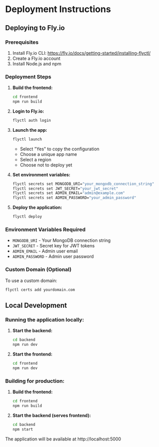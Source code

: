 # Deployment Instructions

## Deploying to Fly.io

### Prerequisites
1. Install Fly.io CLI: https://fly.io/docs/getting-started/installing-flyctl/
2. Create a Fly.io account
3. Install Node.js and npm

### Deployment Steps

1. **Build the frontend:**
   ```bash
   cd frontend
   npm run build
   ```

2. **Login to Fly.io:**
   ```bash
   flyctl auth login
   ```

3. **Launch the app:**
   ```bash
   flyctl launch
   ```
   - Select "Yes" to copy the configuration
   - Choose a unique app name
   - Select a region
   - Choose not to deploy yet

4. **Set environment variables:**
   ```bash
   flyctl secrets set MONGODB_URI="your_mongodb_connection_string"
   flyctl secrets set JWT_SECRET="your_jwt_secret"
   flyctl secrets set ADMIN_EMAIL="admin@example.com"
   flyctl secrets set ADMIN_PASSWORD="your_admin_password"
   ```

5. **Deploy the application:**
   ```bash
   flyctl deploy
   ```

### Environment Variables Required

- `MONGODB_URI` - Your MongoDB connection string
- `JWT_SECRET` - Secret key for JWT tokens
- `ADMIN_EMAIL` - Admin user email
- `ADMIN_PASSWORD` - Admin user password

### Custom Domain (Optional)

To use a custom domain:
```bash
flyctl certs add yourdomain.com
```

## Local Development

### Running the application locally:

1. **Start the backend:**
   ```bash
   cd backend
   npm run dev
   ```

2. **Start the frontend:**
   ```bash
   cd frontend
   npm run dev
   ```

### Building for production:

1. **Build the frontend:**
   ```bash
   cd frontend
   npm run build
   ```

2. **Start the backend (serves frontend):**
   ```bash
   cd backend
   npm start
   ```

The application will be available at http://localhost:5000